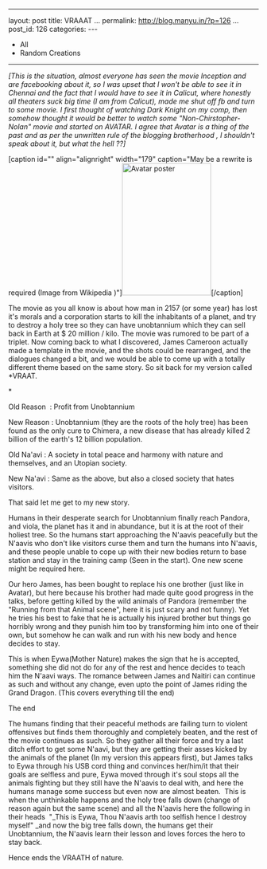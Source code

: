   ----------------------------------------
  layout: post
  title: VRAAAT
  ...
  permalink: http://blog.manyu.in/?p=126
  ...
  post\_id: 126
  categories: ---
  - All
  - Random Creations
  ----------------------------------------

*[This is the situation, almost everyone has seen the movie Inception and are facebooking about it, so I was upset that I won't be able to see it in Chennai and the fact that I would have to see it in Calicut, where honestly all theaters suck big time (I am from Calicut), made me shut off fb and turn to some movie. I first thought of watching Dark Knight on my comp, then somehow thought it would be better to watch some "Non-Chirstopher-Nolan" movie and started on AVATAR. I agree that Avatar is a thing of the past and as per the unwritten rule of the blogging brotherhood , I shouldn't speak about it, but what the hell ??]*

[caption id="" align="alignright" width="179" caption="May be a
rewrite is required (Image from Wikipedia
)"]<a href="http://upload.wikimedia.org/wikipedia/en/b/b0/Avatar-Teaser-Poster.jpg"><img class=" " title="Avatar poster" src="http://upload.wikimedia.org/wikipedia/en/b/b0/Avatar-Teaser-Poster.jpg" alt="Avatar poster" width="179" height="265" /></a>[/caption]

The movie as you all know is about how man in 2157 (or some year)
has lost it's morals and a corporation starts to kill the
inhabitants of a planet, and try to destroy a holy tree so they can
have unobtannium which they can sell back in Earth at $ 20 million
/ kilo. The movie was rumored to be part of a triplet. Now coming
back to what I discovered, James Cameroon actually made a template
in the movie, and the shots could be rearranged, and the dialogues
changed a bit, and we would be able to come up with a totally
different theme based on the same story. So sit back for my version
called \*VRAAT.
<!--more-->
\*

Old Reason  : Profit from Unobtannium

New Reason : Unobtannium (they are the roots of the holy tree) has
been found as the only cure to Chimera, a new disease that has
already killed 2 billion of the earth's 12 billion population.

Old Na'avi : A society in total peace and harmony with nature and
themselves, and an Utopian society.

New Na'avi : Same as the above, but also a closed society that
hates visitors.

That said let me get to my new story.

Humans in their desperate search for Unobtannium finally reach
Pandora, and viola, the planet has it and in abundance, but it is
at the root of their holiest tree. So the humans start approaching
the N'aavis peacefully but the N'aavis who don't like visitors
curse them and turn the humans into N'aavis, and these people
unable to cope up with their new bodies return to base station and
stay in the training camp (Seen in the start). One new scene might
be required here.

Our hero James, has been bought to replace his one brother (just
like in Avatar), but here because his brother had made quite good
progress in the talks, before getting killed by the wild animals of
Pandora (remember the "Running from that Animal scene", here it is
just scary and not funny). Yet he tries his best to fake that he is
actually his injured brother but things go horribly wrong and they
punish him too by transforming him into one of their own, but
somehow he can walk and run with his new body and hence decides to
stay.

This is when Eywa(Mother Nature) makes the sign that he is
accepted, something she did not do for any of the rest and
hence decides to teach him the N'aavi ways. The romance between
James and Naitiri can continue as such and without any change, even
upto the point of James riding the Grand Dragon. (This covers
everything till the end)

The end

The humans finding that their peaceful methods are failing turn to
violent offensives but finds them thoroughly and completely beaten,
and the rest of the movie continues as such. So they gather all
their force and try a last ditch effort to get some N'aavi, but
they are getting their asses kicked by the animals of the planet
(In my version this appears first), but James talks to Eywa through
his USB cord thing and convinces her/him/it that their goals are
selfless and pure, Eywa moved through it's soul stops all the
animals fighting but they still have the N'aavis to deal with, and
here the humans manage some success but even now are almost beaten.
 This is when the unthinkable happens and the holy tree falls down
(change of reason again but the same scene) and all the N'aavis
here the following in their heads  "\_This is Eywa, Thou N'aavis
arth too selfish hence I destroy myself" \_and now the big tree
falls down, the humans get their Unobtannium, the N'aavis learn
their lesson and loves forces the hero to stay back.

Hence ends the VRAATH of nature.



